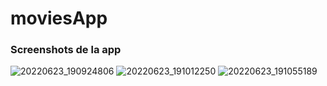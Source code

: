 # moviesApp

### Screenshots de la app

![20220623_190924806](https://user-images.githubusercontent.com/55930935/175426840-d3d562be-feb8-4076-9010-06ba57c2067b.jpg)
![20220623_191012250](https://user-images.githubusercontent.com/55930935/175426836-03fe89a0-fdda-4d23-ade1-320b2a970e37.jpg)
![20220623_191055189](https://user-images.githubusercontent.com/55930935/175426829-b4c12273-11a2-4e25-8a6f-e4c9e488494f.jpg)

